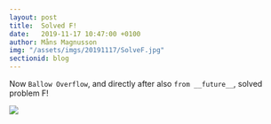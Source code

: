 ```yaml
---
layout: post
title:  Solved F!
date:   2019-11-17 10:47:00 +0100
author: Måns Magnusson
img: "/assets/imgs/20191117/SolveF.jpg"
sectionid: blog
---
```


Now `Ballow Overflow`, and directly after also `from __future__`, solved problem F!

<img src="{{site.baseurl}}{{page.img}}" />
